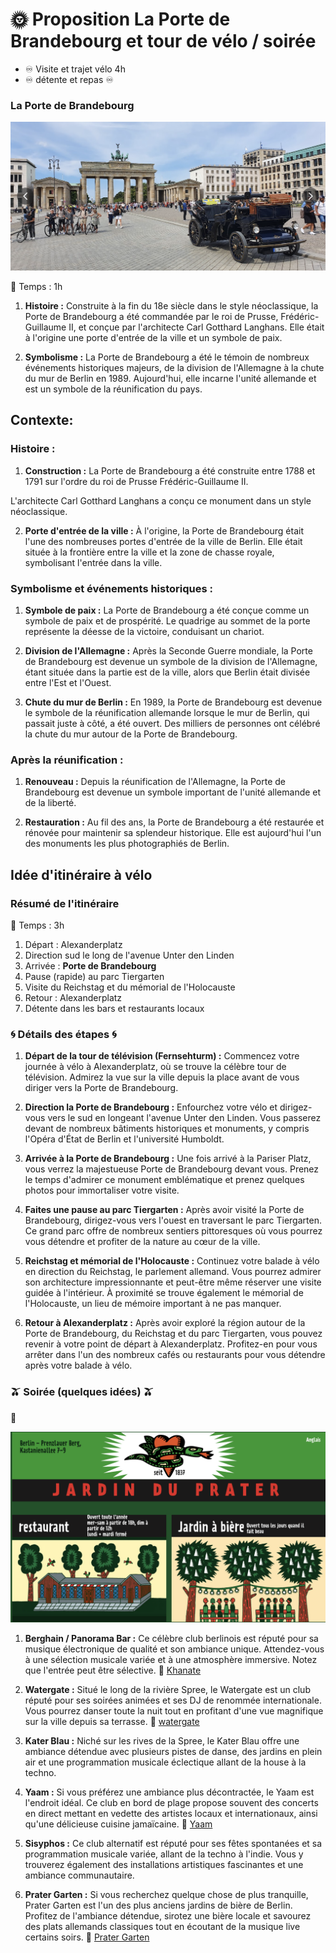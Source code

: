# 🌞 Proposition La Porte de Brandebourg et tour de vélo / soirée 

- ♾️ Visite et trajet vélo 4h 
- ♾️ détente et repas ♾️ 

### La Porte de Brandebourg 

![la porte](./images/laporteBrandebourg.png)

🚀 Temps : 1h

1. **Histoire :** Construite à la fin du 18e siècle dans le style néoclassique, la Porte de Brandebourg a été commandée par le roi de Prusse, Frédéric-Guillaume II, et conçue par l'architecte Carl Gotthard Langhans. Elle était à l'origine une porte d'entrée de la ville et un symbole de paix.
   
1. **Symbolisme :** La Porte de Brandebourg a été le témoin de nombreux événements historiques majeurs, de la division de l'Allemagne à la chute du mur de Berlin en 1989. Aujourd'hui, elle incarne l'unité allemande et est un symbole de la réunification du pays.

##  Contexte:

### Histoire :

1. **Construction :** La Porte de Brandebourg a été construite entre 1788 et 1791 sur l'ordre du roi de Prusse Frédéric-Guillaume II. 

L'architecte Carl Gotthard Langhans a conçu ce monument dans un style néoclassique.

2. **Porte d'entrée de la ville :** À l'origine, la Porte de Brandebourg était l'une des nombreuses portes d'entrée de la ville de Berlin. Elle était située à la frontière entre la ville et la zone de chasse royale, symbolisant l'entrée dans la ville.

### Symbolisme et événements historiques :

1. **Symbole de paix :** La Porte de Brandebourg a été conçue comme un symbole de paix et de prospérité. Le quadrige au sommet de la porte représente la déesse de la victoire, conduisant un chariot.

2. **Division de l'Allemagne :** Après la Seconde Guerre mondiale, la Porte de Brandebourg est devenue un symbole de la division de l'Allemagne, étant située dans la partie est de la ville, alors que Berlin était divisée entre l'Est et l'Ouest.

3. **Chute du mur de Berlin :** En 1989, la Porte de Brandebourg est devenue le symbole de la réunification allemande lorsque le mur de Berlin, qui passait juste à côté, a été ouvert. Des milliers de personnes ont célébré la chute du mur autour de la Porte de Brandebourg.

### Après la réunification :

1. **Renouveau :** Depuis la réunification de l'Allemagne, la Porte de Brandebourg est devenue un symbole important de l'unité allemande et de la liberté.
   
2. **Restauration :** Au fil des ans, la Porte de Brandebourg a été restaurée et rénovée pour maintenir sa splendeur historique. Elle est aujourd'hui l'un des monuments les plus photographiés de Berlin.

## Idée d'itinéraire à vélo

### Résumé de l'itinéraire 

🚀 Temps : 3h

1. Départ : Alexanderplatz
2. Direction sud le long de l'avenue Unter den Linden
3. Arrivée : **Porte de Brandebourg**
4. Pause (rapide) au parc Tiergarten
5. Visite du Reichstag et du mémorial de l'Holocauste
6. Retour : Alexanderplatz
7. Détente dans les bars et restaurants locaux

### 🌀 Détails des étapes 🌀

1. **Départ de la tour de télévision (Fernsehturm) :** Commencez votre journée à vélo à Alexanderplatz, où se trouve la célèbre tour de télévision. Admirez la vue sur la ville depuis la place avant de vous diriger vers la Porte de Brandebourg.

2. **Direction la Porte de Brandebourg :** Enfourchez votre vélo et dirigez-vous vers le sud en longeant l'avenue Unter den Linden. Vous passerez devant de nombreux bâtiments historiques et monuments, y compris l'Opéra d'État de Berlin et l'université Humboldt.

3. **Arrivée à la Porte de Brandebourg :** Une fois arrivé à la Pariser Platz, vous verrez la majestueuse Porte de Brandebourg devant vous. Prenez le temps d'admirer ce monument emblématique et prenez quelques photos pour immortaliser votre visite.

4. **Faites une pause au parc Tiergarten :** Après avoir visité la Porte de Brandebourg, dirigez-vous vers l'ouest en traversant le parc Tiergarten. Ce grand parc offre de nombreux sentiers pittoresques où vous pourrez vous détendre et profiter de la nature au cœur de la ville.

5. **Reichstag et mémorial de l'Holocauste :** Continuez votre balade à vélo en direction du Reichstag, le parlement allemand. Vous pourrez admirer son architecture impressionnante et peut-être même réserver une visite guidée à l'intérieur. À proximité se trouve également le mémorial de l'Holocauste, un lieu de mémoire important à ne pas manquer.

6. **Retour à Alexanderplatz :** Après avoir exploré la région autour de la Porte de Brandebourg, du Reichstag et du parc Tiergarten, vous pouvez revenir à votre point de départ à Alexanderplatz. Profitez-en pour vous arrêter dans l'un des nombreux cafés ou restaurants pour vous détendre après votre balade à vélo.

### 🫒 Soirée (quelques idées) 🫒

🥹 

![jardin du prater](./images/jardinduprater.png)

1. **Berghain / Panorama Bar :** Ce célèbre club berlinois est réputé pour sa musique électronique de qualité et son ambiance unique. Attendez-vous à une sélection musicale variée et à une atmosphère immersive. Notez que l'entrée peut être sélective. 🍅 [Khanate](https://www.berghain.berlin/en/event/77886/)

2. **Watergate :** Situé le long de la rivière Spree, le Watergate est un club réputé pour ses soirées animées et ses DJ de renommée internationale. Vous pourrez danser toute la nuit tout en profitant d'une vue magnifique sur la ville depuis sa terrasse. 🍅 [watergate](http://water-gate.de/de/club/2024_kw17/akronym.html)

3. **Kater Blau :** Niché sur les rives de la Spree, le Kater Blau offre une ambiance détendue avec plusieurs pistes de danse, des jardins en plein air et une programmation musicale éclectique allant de la house à la techno.

4. **Yaam :** Si vous préférez une ambiance plus décontractée, le Yaam est l'endroit idéal. Ce club en bord de plage propose souvent des concerts en direct mettant en vedette des artistes locaux et internationaux, ainsi qu'une délicieuse cuisine jamaïcaine. 🍅 [Yaam](https://yaam.de/)

5. **Sisyphos :** Ce club alternatif est réputé pour ses fêtes spontanées et sa programmation musicale variée, allant de la techno à l'indie. Vous y trouverez également des installations artistiques fascinantes et une ambiance communautaire.

6. **Prater Garten :** Si vous recherchez quelque chose de plus tranquille, Prater Garten est l'un des plus anciens jardins de bière de Berlin. Profitez de l'ambiance détendue, sirotez une bière locale et savourez des plats allemands classiques tout en écoutant de la musique live certains soirs. 🍅 [Prater Garten](https://www.pratergarten.de/)
